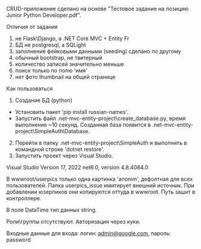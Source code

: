 CRUD-приложение сделано на основе "Тестовое задание на позицию Junior Python Developer.pdf".



Отличия от задания
1) не Flask\Django, а .NET Core MVC + Entity Fr
2) БД не postgresql, а SQLight
3) заполнение фейковыми данными (seeding) сделано по другому
4) обычный bootstrap, не твитерный
5) количество записей значительно меньше
7) поиск только по полю 'имя' 
6) нет фото thumbnail на общей странице



Как пользоваться
1. Создание БД (python)
- Установить пакет 'pip install russian-names'.
- Запустить файл .net-mvc-entity-project\create_database.py, время выполнения ~10 секунд.
  Созданная база появится в .net-mvc-entity-project\SimpleAuth\Database.
2. Перейти в папку \.net-mvc-entity-project\SimpleAuth и выполнить в командной строке 'dotnet restore'.
3. Запустить проект через Visual Studio.


Visual Studio Version 17, 2022
net6.0, version 4.8.4084.0

В wwwroot/userpics только одна картинка 'anonim', дефолтная для всех пользователей.
Папка userpics_issue имитирует внешний источник. При добавлении юзерпиков 
они копируются оттуда в wwwroot. Путь зашит в контроллере.

В поле DataTime тип данных string.

Роли\группы отсутствуют. Авторизация через куки.

Входные данные для входа:
логин: admin@google.com, пароль: password